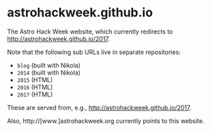 # astrohackweek.github.io

The Astro Hack Week website, which currently redirects to
http://astrohackweek.github.io/2017.

Note that the following sub URLs live in separate repositories:

- `blog` (built with Nikola)
- `2014` (built with Nikola)
- `2015` (HTML)
- `2016` (HTML)
- `2017` (HTML)

These are served from, e.g., http://astrohackweek.github.io/2017.

Also, http://[www.]astrohackweek.org currently points to this website.
